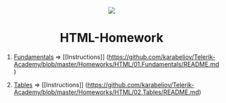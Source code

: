 <p align="center"><a href="http://academy.telerik.com/"><img src="https://github.com/karabeliov/Telerik-Academy/blob/master/Homeworks/C%231/07.Exam-preparation/Telerik.png" /></a></p>

<h1 align="center">HTML-Homework</h1>

01. [Fundamentals](https://github.com/karabeliov/Telerik-Academy/tree/master/Homeworks/HTML/01.Fundamentals)     => [[Instructions]] (https://github.com/karabeliov/Telerik-Academy/blob/master/Homeworks/HTML/01.Fundamentals/README.md)

02. [Tables](https://github.com/karabeliov/Telerik-Academy/tree/master/Homeworks/HTML/02.Tables)     => [[Instructions]] (https://github.com/karabeliov/Telerik-Academy/blob/master/Homeworks/HTML/02.Tables/README.md)
